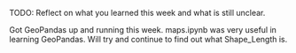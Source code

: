 TODO: Reflect on what you learned this week and what is still unclear.

Got GeoPandas up and running this week. maps.ipynb was very useful in learning GeoPandas. Will try and continue to find out what Shape_Length is. 

